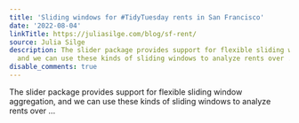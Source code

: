 ```yaml
---
title: 'Sliding windows for #TidyTuesday rents in San Francisco'
date: '2022-08-04'
linkTitle: https://juliasilge.com/blog/sf-rent/
source: Julia Silge
description: The slider package provides support for flexible sliding window aggregation,
  and we can use these kinds of sliding windows to analyze rents over ...
disable_comments: true
---
```

The slider package provides support for flexible sliding window aggregation, and we can use these kinds of sliding windows to analyze rents over ...